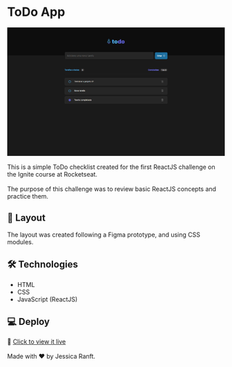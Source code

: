 # ToDo App

![preview](https://github.com/jessicaranft/Ignite-React01-ToDoApp/blob/main/.github/preview.png)

This is a simple ToDo checklist created for the first ReactJS challenge on the Ignite course at Rocketseat.
<br><br>
The purpose of this challenge was to review basic ReactJS concepts and practice them.

## 🎨 Layout

The layout was created following a Figma prototype, and using CSS modules.

## 🛠 Technologies
- HTML
- CSS
- JavaScript (ReactJS)

## 💻 Deploy

🔗 <a href="https://ignite-react01-to-do-app.vercel.app/" target="_blank">Click to view it live</a>
<br><br>
Made with ❤️ by Jessica Ranft.